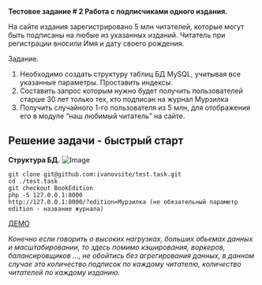 
**Тестовое задание # 2 Работа с подписчиками одного издания.**

На сайте издания зарегистрировано 5 млн читателей, которые могут быть подписаны на любые из указанных изданий.
Читатель при регистрации вносили Имя и дату своего рождения.

Задание.
1. Необходимо создать структуру таблиц БД MySQL, учитывая все указанные параметры. Проставить индексы.
2. Составить запрос которым нужно будет получить   пользователей старше 30 лет только тех, кто подписан на журнал Мурзилка
3. Получить случайного 1-го пользователя из 5 млн, для отображения его в модуле “наш любимый читатель” на сайте.

## Решение задачи - быстрый старт

**Структура БД.**
![Image](https://drive.google.com/open?id=0B41f4__rVb_EUV96LWhFNnpBVWc)

```
git clone git@github.com:ivanovsite/test.task.git
cd ./test.task
git checkout BookEdition
php -S 127.0.0.1:8000
http://127.0.0.1:8000/?edition=Мурзилка (не обязательный параметр edition - название журнала)
```
[ДЕМО](http://ivanov.site/demo/be/)

_Конечно если говорить о высоких нагрузках, больших обьемах данных и масштабировании, то здесь помимо кэширования, воркеров, балансировщиков ..., не обойтись без агрегирования данных, в данном случае это количество подписок по каждому читателю, количество читателей по каждому изданию._
